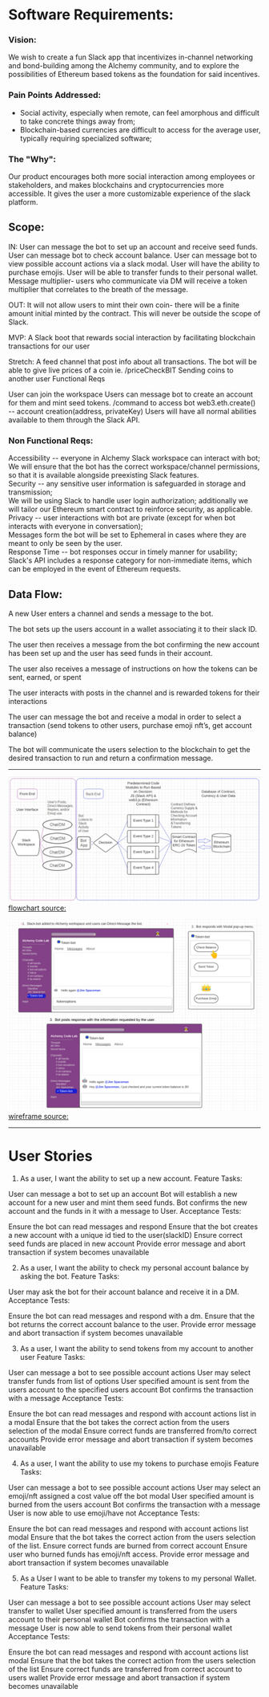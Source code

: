 # Software Requirements:

### Vision:

We wish to create a fun Slack app that incentivizes in-channel networking and bond-building among the Alchemy community, and to explore the possibilities of Ethereum based tokens as the foundation for said incentives.

### Pain Points Addressed:

- Social activity, especially when remote, can feel amorphous and difficult to take concrete things away from;
- Blockchain-based currencies are difficult to access for the average user, typically requiring specialized software;

### The "Why":

Our product encourages both more social interaction among employees or stakeholders, and makes blockchains and cryptocurrencies more accessible. It gives the user a more customizable experience of the slack platform.

## Scope:

IN:
User can message the bot to set up an account and receive seed funds.
User can message bot to check account balance.
User can message bot to view possible account actions via a slack modal.
User will have the ability to purchase emojis.
User will be able to transfer funds to their personal wallet.
Message multiplier- users who communicate via DM will receive a token multiplier that correlates to the breath of the message.

OUT:
It will not allow users to mint their own coin- there will be a finite amount initial minted by the contract.
This will never be outside the scope of Slack.

MVP:
A Slack boot that rewards social interaction by facilitating blockchain transactions for our user

Stretch:
A feed channel that post info about all transactions.
The bot will be able to give live prices of a coin ie. /priceCheckBIT
Sending coins to another user
Functional Reqs

User can join the workspace
Users can message bot to create an account for them and mint seed tokens.
/command to access bot
web3.eth.create() -- account creation(address, privateKey)
Users will have all normal abilities available to them through the Slack API.

### Non Functional Reqs:

Accessibility -- everyone in Alchemy Slack workspace can interact with bot;  
 We will ensure that the bot has the correct workspace/channel permissions, so that it is available alongside preexisting Slack features.  
Security -- any sensitive user information is safeguarded in storage and transmission;  
 We will be using Slack to handle user login authorization; additionally we will tailor our Ethereum smart contract to reinforce security, as applicable.  
Privacy -- user interactions with bot are private (except for when bot interacts with everyone in conversation);  
 Messages form the bot will be set to Ephemeral in cases where they are meant to only be seen by the user.  
Response Time -- bot responses occur in timely manner for usability;  
 Slack's API includes a response category for non-immediate items, which can be employed in the event of Ethereum requests.

## Data Flow:

A new User enters a channel and sends a message to the bot.

The bot sets up the users account in a wallet associating it to their slack ID.

The user then receives a message from the bot confirming the new account has been set up and the user has seed funds in their account.

The user also receives a message of instructions on how the tokens can be sent, earned, or spent

The user interacts with posts in the channel and is rewarded tokens for their interactions

The user can message the bot and receive a modal in order to select a transaction (send tokens to other users, purchase emoji nft’s, get account balance)

The bot will communicate the users selection to the blockchain to get the desired transaction to run and return a confirmation message.

---

![Software Flowchart](/assets/overall-app-flowchart.png)  
[flowchart source:](https://lucid.app/lucidchart/333b6340-6f11-402e-a837-a9f03152e93e/edit?beaconFlowId=3878AF7CDA637A6F&invitationId=inv_99af0389-d745-4b35-b7ab-f161ef2865cc&page=0_0#)

![UI Wireframe](/assets/wireframe-cropped.png)  
[wireframe source:](https://lucid.app/lucidchart/333b6340-6f11-402e-a837-a9f03152e93e/edit?beaconFlowId=3878AF7CDA637A6F&invitationId=inv_99af0389-d745-4b35-b7ab-f161ef2865cc&page=ffgwUz0NcubW#)

---

# User Stories

1. As a user, I want the ability to set up a new account.
   Feature Tasks:

User can message a bot to set up an account
Bot will establish a new account for a new user and mint them seed funds.
Bot confirms the new account and the funds in it with a message to User.
Acceptance Tests:

Ensure the bot can read messages and respond
Ensure that the bot creates a new account with a unique id tied to the user(slackID)
Ensure correct seed funds are placed in new account
Provide error message and abort transaction if system becomes unavailable

2. As a user, I want the ability to check my personal account balance by asking the bot.
   Feature Tasks:

User may ask the bot for their account balance and receive it in a DM.
Acceptance Tests:

Ensure the bot can read messages and respond with a dm.
Ensure that the bot returns the correct account balance to the user.
Provide error message and abort transaction if system becomes unavailable

3. As a user, I want the ability to send tokens from my account to another user
   Feature Tasks:

User can message a bot to see possible account actions
User may select transfer funds from list of options
User specified amount is sent from the users account to the specified users account
Bot confirms the transaction with a message
Acceptance Tests:

Ensure the bot can read messages and respond with account actions list in a modal
Ensure that the bot takes the correct action from the users selection of the modal
Ensure correct funds are transferred from/to correct accounts
Provide error message and abort transaction if system becomes unavailable

4. As a user, I want the ability to use my tokens to purchase emojis
   Feature Tasks:

User can message a bot to see possible account actions
User may select an emoji/nft assigned a cost value off the bot modal
User specified amount is burned from the users account
Bot confirms the transaction with a message
User is now able to use emoji/have not
Acceptance Tests:

Ensure the bot can read messages and respond with account actions list modal
Ensure that the bot takes the correct action from the users selection of the list.
Ensure correct funds are burned from correct account
Ensure user who burned funds has emoji/nft access.
Provide error message and abort transaction if system becomes unavailable

5. As a User I want to be able to transfer my tokens to my personal Wallet.
   Feature Tasks:

User can message a bot to see possible account actions
User may select transfer to wallet
User specified amount is transferred from the users account to their personal wallet
Bot confirms the transaction with a message
User is now able to send tokens from their personal wallet
Acceptance Tests:

Ensure the bot can read messages and respond with account actions list modal
Ensure that the bot takes the correct action from the users selection of the list
Ensure correct funds are transferred from correct account to users wallet
Provide error message and abort transaction if system becomes unavailable
